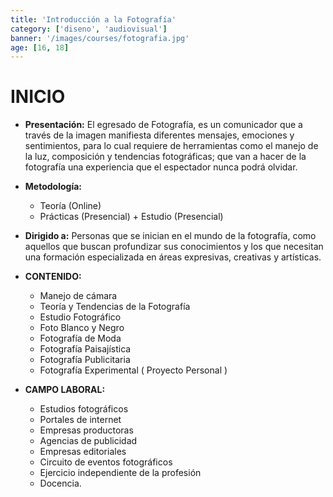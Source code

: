 ```yaml
---
title: 'Introducción a la Fotografía'
category: ['diseno', 'audiovisual']
banner: '/images/courses/fotografia.jpg'
age: [16, 18]
---
```


# INICIO

- **Presentación:** El egresado de Fotografía, es un comunicador que a través de la imagen manifiesta diferentes mensajes, emociones y sentimientos, para lo cual requiere de herramientas como el manejo de la luz, composición y tendencias fotográficas; que van a hacer de la fotografía una experiencia que el espectador nunca podrá olvidar.

- **Metodología:**
    - Teoría (Online)
    - Prácticas (Presencial) + Estudio (Presencial)
- **Dirigido a:** Personas que se inician en el mundo de la fotografía, como aquellos que buscan profundizar sus conocimientos y los que necesitan una formación especializada en áreas expresivas, creativas y artísticas.

- **CONTENIDO:**
    - Manejo de cámara
    - Teoría y Tendencias de la Fotografía
    - Estudio Fotográfico
    - Foto Blanco y Negro
    - Fotografía de Moda
    - Fotografía Paisajística
    - Fotografía Publicitaria
    - Fotografía Experimental ( Proyecto Personal )

- **CAMPO LABORAL:**
    - Estudios fotográficos
    - Portales de internet
    - Empresas productoras
    - Agencias de publicidad
    - Empresas editoriales
    - Circuito de eventos fotográficos
    - Ejercicio independiente de la profesión
    - Docencia.